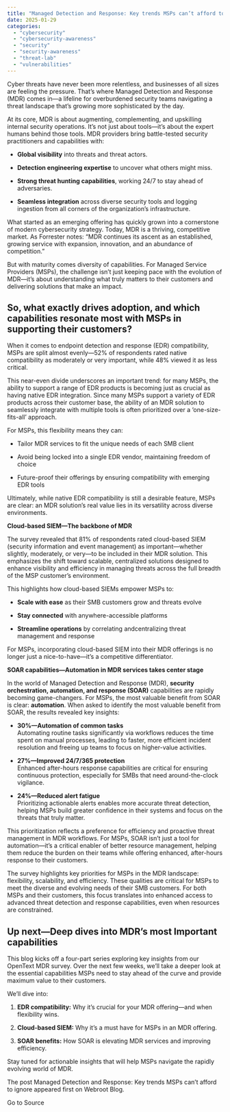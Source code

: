 ```yaml
---
title: "Managed Detection and Response: Key trends MSPs can’t afford to ignore"
date: 2025-01-29
categories: 
  - "cybersecurity"
  - "cybersecurity-awareness"
  - "security"
  - "security-awareness"
  - "threat-lab"
  - "vulnerabilities"
---
```


Cyber threats have never been more relentless, and businesses of all sizes are feeling the pressure. That’s where Managed Detection and Response (MDR) comes in—a lifeline for overburdened security teams navigating a threat landscape that’s growing more sophisticated by the day.

At its core, MDR is about augmenting, complementing, and upskilling internal security operations. It’s not just about tools—it’s about the expert humans behind those tools. MDR providers bring battle-tested security practitioners and capabilities with:

- **Global visibility** into threats and threat actors.

- **Detection engineering expertise** to uncover what others might miss.

- **Strong threat hunting capabilities**, working 24/7 to stay ahead of adversaries.

- **Seamless integration** across diverse security tools and logging ingestion from all corners of the organization’s infrastructure.

What started as an emerging offering has quickly grown into a cornerstone of modern cybersecurity strategy. Today, MDR is a thriving, competitive market. As Forrester notes: “MDR continues its ascent as an established, growing service with expansion, innovation, and an abundance of competition.”

But with maturity comes diversity of capabilities. For Managed Service Providers (MSPs), the challenge isn’t just keeping pace with the evolution of MDR—it’s about understanding what truly matters to their customers and delivering solutions that make an impact.

## So, what exactly drives adoption, and which capabilities resonate most with MSPs in supporting their customers?

When it comes to endpoint detection and response (EDR) compatibility, MSPs are split almost evenly—52% of respondents rated native compatibility as moderately or very important, while 48% viewed it as less critical.

This near-even divide underscores an important trend: for many MSPs, the ability to support a range of EDR products is becoming just as crucial as having native EDR integration. Since many MSPs support a variety of EDR products across their customer base, the ability of an MDR solution to seamlessly integrate with multiple tools is often prioritized over a ‘one-size-fits-all’ approach.

For MSPs, this flexibility means they can:

- Tailor MDR services to fit the unique needs of each SMB client

- Avoid being locked into a single EDR vendor, maintaining freedom of choice

- Future-proof their offerings by ensuring compatibility with emerging EDR tools

Ultimately, while native EDR compatibility is still a desirable feature, MSPs are clear: an MDR solution’s real value lies in its versatility across diverse environments.

**Cloud-based SIEM—The backbone of MDR**

The survey revealed that 81% of respondents rated cloud-based SIEM (security information and event management) as important—whether slightly, moderately, or very—to be included in their MDR solution. This emphasizes the shift toward scalable, centralized solutions designed to enhance visibility and efficiency in managing threats across the full breadth of the MSP customer’s environment.

This highlights how cloud-based SIEMs empower MSPs to:

- **Scale with ease** as their SMB customers grow and threats evolve

- **Stay connected** with anywhere-accessible platforms

- **Streamline operations** by correlating andcentralizing threat management and response

For MSPs, incorporating cloud-based SIEM into their MDR offerings is no longer just a nice-to-have—it’s a competitive differentiator.

**SOAR capabilities—Automation in MDR services takes center stage**

In the world of Managed Detection and Response (MDR), **security orchestration, automation, and response (SOAR)** capabilities are rapidly becoming game-changers. For MSPs, the most valuable benefit from SOAR is clear: **automation**. When asked to identify the most valuable benefit from SOAR, the results revealed key insights:

- **30%—Automation of common tasks**  
    Automating routine tasks significantly via workflows reduces the time spent on manual processes, leading to faster, more efficient incident resolution and freeing up teams to focus on higher-value activities.

- **27%—Improved 24/7/365 protection**  
    Enhanced after-hours response capabilities are critical for ensuring continuous protection, especially for SMBs that need around-the-clock vigilance.

- **24%—Reduced alert fatigue**  
    Prioritizing actionable alerts enables more accurate threat detection, helping MSPs build greater confidence in their systems and focus on the threats that truly matter.

This prioritization reflects a preference for efficiency and proactive threat management in MDR workflows. For MSPs, SOAR isn’t just a tool for automation—it’s a critical enabler of better resource management, helping them reduce the burden on their teams while offering enhanced, after-hours response to their customers.

The survey highlights key priorities for MSPs in the MDR landscape: flexibility, scalability, and efficiency. These qualities are critical for MSPs to meet the diverse and evolving needs of their SMB customers. For both MSPs and their customers, this focus translates into enhanced access to advanced threat detection and response capabilities, even when resources are constrained.

## Up next—Deep dives into MDR’s most Important capabilities

This blog kicks off a four-part series exploring key insights from our OpenText MDR survey. Over the next few weeks, we’ll take a deeper look at the essential capabilities MSPs need to stay ahead of the curve and provide maximum value to their customers.

We’ll dive into:

1. **EDR compatibility:** Why it’s crucial for your MDR offering—and when flexibility wins.

4. **Cloud-based SIEM:** Why it’s a must have for MSPs in an MDR offering.

7. **SOAR benefits:** How SOAR is elevating MDR services and improving efficiency.

Stay tuned for actionable insights that will help MSPs navigate the rapidly evolving world of MDR.

The post Managed Detection and Response: Key trends MSPs can’t afford to ignore appeared first on Webroot Blog.

Go to Source
